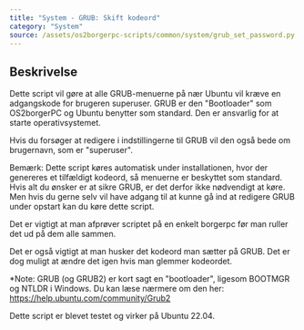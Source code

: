 ```yaml
---
title: "System - GRUB: Skift kodeord"
category: "System"
source: /assets/os2borgerpc-scripts/common/system/grub_set_password.py
---
```


## Beskrivelse
Dette script vil gøre at alle GRUB-menuerne på nær Ubuntu vil kræve en adgangskode for brugeren superuser. 
GRUB er den "Bootloader" som OS2borgerPC og Ubuntu benytter som standard. Den er ansvarlig for at starte operativsystemet.

Hvis du forsøger at redigere i indstillingerne til GRUB vil den også bede om brugernavn, som er "superuser".

Bemærk: Dette script køres automatisk under installationen, hvor der genereres et tilfældigt kodeord, så menuerne er beskyttet som standard. Hvis alt du ønsker er at sikre GRUB, er det derfor ikke nødvendigt at køre. Men hvis du gerne selv vil have adgang til at kunne gå ind at redigere GRUB under opstart kan du køre dette script.

Det er vigtigt at man afprøver scriptet på en enkelt borgerpc før man ruller det ud på dem alle sammen.

Det er også vigtigt at man husker det kodeord man sætter på GRUB.
Det er dog muligt at ændre det igen hvis man glemmer kodeordet. 

*Note: GRUB (og GRUB2) er kort sagt en "bootloader", ligesom BOOTMGR og NTLDR i Windows. 
           Du kan læse nærmere om den her: https://help.ubuntu.com/community/Grub2

Dette script er blevet testet og virker på Ubuntu 22.04.